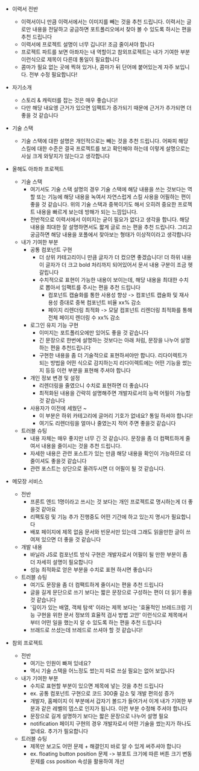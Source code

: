 - 이력서 전반

  - 이력서이니 만큼 이력서에서는 이미지를 빼는 것을 추천 드립니다. 이력서는 글로만 내용을 전달하고 궁금하면 포트폴리오에서 찾아 볼 수 있도록 하시는 편을 추천 드립니다
  - 이력서에 프로젝트 설명이 너무 깁니다! 조금 줄이셔야 합니다
  - 프로젝트 파트를 보면 아좌자는 내 역할이고 참외프로젝트는 내가 기여한 부분 이런식으로 제목이 다른데 통일이 필요합니다
  - 콤마가 필요 없는 곳에 찍혀 있거나, 콤마가 뒤 단어에 붙어있는게 자주 보입니다. 전부 수정 필요합니다!

- 자기소개

  - 스토리 & 캐릭터를 잡는 것은 매우 좋습니다!
  - 다만 해당 내요엥 근거가 있으면 임팩트가 증가되기 때문에 근거가 추가되면 더 좋을 것 같습니다

- 기술 스택

  - 기술 스택에 대한 설명은 개인적으로는 빼는 것을 추천 드립니다. 어짜피 해당 스킬에 대한 수준은 결국 프로젝트를 보고 확인해야 하는데 이렇게 설명으로는 사실 크게 와닿지가 않는다고 생각합니다

- 올해도 아좌좌 프로젝트

  - 기술 스택
    - 여기서도 기술 스택 설명의 경우 기술 스택에 해당 내용을 쓰는 것보다는 역할 또는 기능에 해당 내용을 녹여서 자연스럽게 스킬 사용을 어필하는 편이 좋을 것 같습니다. 위의 기술 스택과 중복이기도 해서 오히려 중요한 프로젝트 내용을 빠르게 보는데 방해가 되는 느낌입니다.
    - 전반적으로 이력서에서 이미지는 굳이 필요가 없다고 생각을 합니다. 해당 내용을 최대한 잘 설명하면서도 짧게 글로 쓰는 편을 추천 드립니다. 그리고 궁금하면 해당 내용을 포폴에서 찾아보는 형태가 이상적이라고 생각합니다
  - 내가 기여한 부분
    - 공통 컴포넌트 구현
      - 더 상위 카테고리이니 만큼 글자가 더 컸으면 좋겠습니다! 더 하위 내용이 글자가 더 크고 bold 처리까지 되어있어서 문서 내용 구분이 조금 헷갈립니다
      - 수치적으로 표현이 가능한 내용이 보이는데, 해당 내용을 최대한 수치로 뽑아서 임팩트를 주시는 편을 추천 드립니다
        - 컴포넌트 캡슐화를 통한 사용성 향상 -> 컴포넌트 캡슐화 및 재사용성 증대로 중복 컴포넌트 비율 xx% 감소
        - 페이지 리렌더링 최적화 -> 모달 컴포넌트 리렌더링 최적화를 통해 전체 페이지 렌더링 수 xx% 감소
    - 로그인 유지 기능 구현
      - 이미지는 포트폴리오에만 있어도 좋을 것 같습니다
      - 긴 문장으로 한번에 설명하는 것보다는 아래 처럼, 문장을 나누어 설명하는 편을 추천드립니다
      - 구현한 내용을 좀 더 기술적으료 표현하셔야만 합니다. 리다이렉트가 되는 방법을 어떤 식으로 감지하는지 리다이렉트에는 어떤 기능을 썼는지 등등 이런 부분을 표현해 주셔야 합니다
    - 개인 정보 변경 및 설정
      - 리렌더링을 줄였으니 수치로 표현하면 더 좋습니다
      - 최적화된 내용을 간략히 설명해주면 개발자로서의 능력 어필이 가능할 것 같습니다
    - 사용자가 이전에 세웠던 ~
      - 이 부분은 하위 카테고리에 글머리 기호가 없네요? 통일 하셔야 합니다!
      - 여기도 리렌더링을 얼마나 줄였는지 적어 주면 좋을것 같습니다
  - 트러블 슈팅
    - 내용 자체는 매우 좋지만 너무 긴 것 같습니다. 문장을 좀 더 컴팩트하게 줄여서 내용을 줄이시는 것을 추천 드립니다.
    - 자세한 내용은 관련 포스트가 있는 만큼 해당 내용을 확인이 가능하므로 더 줄이셔도 좋을것 같습니다
    - 관련 포스트는 상단으로 올려두시면 더 어필이 될 것 같습니다.

- 메모장 서비스

  - 전반
    - 프론트 엔드 1명이라고 쓰시는 것 보다는 개인 프로젝트로 명시하는게 더 좋을것 같아요
    - 리팩토링 및 기능 추가 진행중도 어떤 기간에 하고 있는지 명시가 필요합니다
    - 배포 페이지에 제목 없음 문서와 빈문서만 있는데 그래도 읽을만한 글이 쓰여져 있으면 더 좋을 것 같습니다
  - 개발 내용
    - 바닐라 JS로 컴포넌트 방식 구현은 개발자로서 어필이 될 만한 부분이 좀 더 자세히 설명이 필요합니다
    - 성능 최적화로 얻은 부분을 수치로 표현 하시면 좋습니다
  - 트러블 슈팅
    - 여기도 문장을 좀 더 컴팩트하게 줄이시는 편을 추천 드립니다
    - 글을 길게 문단으로 쓰기 보다는 짧은 문장으로 구성하는 편이 더 읽기 좋을것 같습니다
    - '깊이가 있는 배열, 객체 탐색' 이라는 제목 보다는 '효율적인 브레드크럼 기능 구현을 위한 문서 정보의 효율적 검사 방법 고안' 이런식으로 제목에서 부터 어떤 일을 했는지 알 수 있도록 하는 편을 추천 드립니다
    - 브래드로 쓰셨는데 브레드로 쓰셔야 할 것 같습니다!

- 참외 프로젝트
  - 전반
    - 여기는 인원이 빠져 있네요?
    - 역시 기술 스택을 어느정도 썼는지 따로 쓰실 필요는 없어 보입니다
  - 내가 기여한 부분
    - 수치로 표현할 부분이 있으면 제목에 넣는 것을 추천 드립니다
    - ex. 공통 컴포넌트 구현으로 코드 300줄 감소 및 개발 편의성 증가
    - 개발자, 홈페이지 이 부분에서 갑자기 볼드가 들어가서 이게 내가 기여한 부분과 같은 레벨의 뎁스로 인지가 됩니다. 이런 부분 수정해 주셔야 합니다
    - 문장으로 길게 설명하기 보다는 짧은 문장으로 나누어 설명 필요
    - notification 페이지 구현의 경우 개발자로서 어떤 기술을 썼는지가 하나도 없네요. 추가가 필요합니다
  - 트러블 슈팅
    - 제목만 보고도 어떤 문제 + 해결인지 바로 알 수 있게 써주셔야 합니다
    - ex. floating button position 문제 -> 뷰포트 크기에 따른 버튼 크기 변동 문제를 css position 속성을 활용하여 개선
